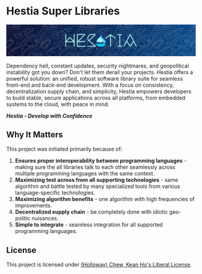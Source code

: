 # Hestia Super Libraries

[![Hestia Libraries](src/icons/animated-banner_1200x200.svg)](#)

Dependency hell, constant updates, security nightmares, and geopolitical
instability got you down? Don't let them derail your projects. Hestia offers
a powerful solution: an unified, robust software library suite for seamless
front-end and back-end development. With a focus on consistency,
decentralization supply chain, and simplicity, Hestia empowers developers to
build stable, secure applications across all platforms, from embedded systems
to the cloud, with peace in mind.

***Hestia - Develop with Confidence***




## Why It Matters

This project was initiated primarily because of:

1. **Ensures proper interoperability between programming languages** -
   making sure the all libraries talk to each other seamlessly across multiple
   programming languages with the same context.
2. **Maximizing test across from all supporting technologies** - same algorithm
   and battle tested by many specialized tools from various language-specific
   technologies.
3. **Maximizing algorithm benefits** - one algorithm with high frequencies of
   improvements.
4. **Decentralized supply chain** - be completely done with idiotic geo-politic
   nuisances.
5. **Simple to integrate** - seamless integration for all supported programming
   languages.




## License

This project is licensed under
[(Holloway) Chew, Kean Ho's Liberal License](LICENSE.txt).
